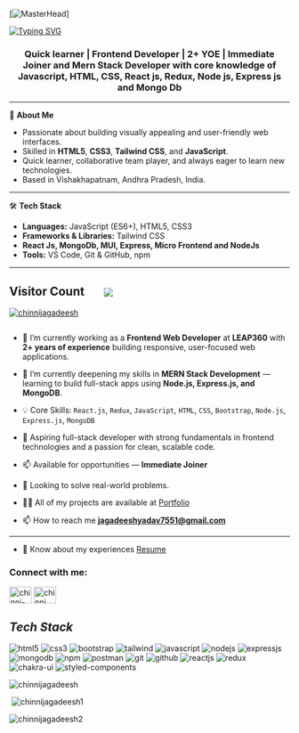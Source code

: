 [![MasterHead](https://www.wingstechsolutions.com/wp-content/uploads/2022/03/full-stack-development.gif)]

<a href="https://git.io/typing-svg"><img src="https://readme-typing-svg.herokuapp.com?font=Fira+Code&size=40&pause=1000&center=true&vCenter=true&width=935&height=100&lines=Hello👋,+I'm+chinni+jagadeesh..!;+Mern-Stack+Developer..." alt="Typing SVG" /></a>

<h3 align="center">Quick learner | Frontend Developer | 2+ YOE | Immediate Joiner and Mern Stack Developer with core knowledge of Javascript, HTML, CSS, React js, Redux, Node js, Express js and Mongo Db</h3>

---

🚀 **About Me**  
- Passionate about building visually appealing and user-friendly web interfaces.
- Skilled in **HTML5**, **CSS3**, **Tailwind CSS**, and **JavaScript**.
- Quick learner, collaborative team player, and always eager to learn new technologies.
- Based in Vishakhapatnam, Andhra Pradesh, India.

---

🛠 **Tech Stack**  
- **Languages:** JavaScript (ES6+), HTML5, CSS3  
- **Frameworks & Libraries:** Tailwind CSS  
- **React Js, MongoDb, MUI, Express, Micro Frontend and NodeJs**  
- **Tools:** VS Code, Git & GitHub, npm

---

<h2 align="left">Visitor Count &nbsp &nbsp &nbsp <img align="center" src="https://profile-counter.glitch.me/chinnijagadeesh/count.svg"/></h2>

<p align="left"> <a href="https://github.com/ryo-ma/github-profile-trophy"><img src="https://github-profile-trophy.vercel.app/?username=chinnijagadeesh&layout=compact&theme=algolia" alt="chinnijagadeesh" /></a> </p>

<p align="left"> <a href="https://twitter.com/" target="blank"><img src="https://img.shields.io/twitter/follow/?logo=twitter&style=for-the-badge" alt="" /></a> </p>

- 🔭 I’m currently working as a **Frontend Web Developer** at **LEAP360** with **2+ years of experience** building responsive, user-focused web applications.

- 🌱 I’m currently deepening my skills in **MERN Stack Development** — learning to build full-stack apps using **Node.js, Express.js, and MongoDB**.

- 💡 Core Skills: `React.js`, `Redux`, `JavaScript`, `HTML`, `CSS`, `Bootstrap`, `Node.js`, `Express.js`, `MongoDB`

- 🚀 Aspiring full-stack developer with strong fundamentals in frontend technologies and a passion for clean, scalable code.

- 📫 Available for opportunities — **Immediate Joiner**
  
- 👯 Looking to solve real-world problems.

- 👨‍💻 All of my projects are available at [Portfolio](https://chinnijagadeesh.github.io/)

- 📫 How to reach me **jagadeeshyadav7551@gmail.com**

<hr>

- 📄 Know about my experiences [Resume](https://drive.google.com/file/d/1UrSeGFHwyien29B5BDqCKBY4x2-neHZU/view?usp=sharing)

<h3 align="left">Connect with me:</h3>
<p align="left">
<a href="https://www.linkedin.com/in/chinni-jagadeesh-663090228/" target="blank"><img align="center" src="https://raw.githubusercontent.com/rahuldkjain/github-profile-readme-generator/master/src/images/icons/Social/linked-in-alt.svg" alt="chinni-jagadeesh-663090228" height="30" width="40" /></a>
<a href="https://twitter.com/chinnijagadees8" target="blank"><img align="center" src="https://raw.githubusercontent.com/rahuldkjain/github-profile-readme-generator/master/src/images/icons/Social/twitter.svg" alt="chinni jagadeesh" height="30" width="40" /></a>
</p>


<h2><i>Tech Stack</i></h2>
  <p>
    <img src="https://img.shields.io/badge/HTML5-E34F26?style=for-the-badge&logo=html5&logoColor=white" alt="html5" />
    <img src="https://img.shields.io/badge/CSS3-1572B6?style=for-the-badge&logo=css3&logoColor=white" alt="css3" />
    <img src="https://img.shields.io/badge/Bootstrap-563D7C?style=for-the-badge&logo=bootstrap&logoColor=white"
      alt="bootstrap" />
    <img src="https://img.shields.io/badge/Tailwind_CSS-38B2AC?style=for-the-badge&logo=tailwind-css&logoColor=white"
      alt="tailwind" />
    <img src="https://img.shields.io/badge/JavaScript-323330?style=for-the-badge&logo=javascript&logoColor=F7DF1E"
      alt="javascript" />
    <img src="https://img.shields.io/badge/Node.js-339933?style=for-the-badge&logo=nodedotjs&logoColor=white"
      alt="nodejs" />
    <img src="https://img.shields.io/badge/Express.js-000000?style=for-the-badge&logo=express&logoColor=white"
      alt="expressjs" />
    <img src="https://img.shields.io/badge/MongoDB-4EA94B?style=for-the-badge&logo=mongodb&logoColor=white"
      alt="mongodb" />
    <img src="https://img.shields.io/badge/npm-CB3837?style=for-the-badge&logo=npm&logoColor=white" alt="npm" />
    <img src="https://img.shields.io/badge/Postman-FF6C37?style=for-the-badge&logo=Postman&logoColor=white"
      alt="postman" />
    <img src="https://img.shields.io/badge/Git-f44d27?style=for-the-badge&logo=git&logoColor=white" alt="git" />
    <img src="https://img.shields.io/badge/GitHub-100000?style=for-the-badge&logo=github&logoColor=white"
      alt="github" />
    <img src="https://img.shields.io/badge/React-20232A?style=for-the-badge&logo=react&logoColor=61DAFB"
      alt="reactjs" />
    <img src="https://img.shields.io/badge/Redux-593D88?style=for-the-badge&logo=redux&logoColor=white" alt="redux" />
    <img src="https://img.shields.io/badge/Chakra%20UI-3bc7bd?style=for-the-badge&logo=chakraui&logoColor=white"
      alt="chakra-ui" />
    <img
      src="https://img.shields.io/badge/styled--components-DB7093?style=for-the-badge&logo=styled-components&logoColor=white"
      alt="styled-components" />
  </p>


<p><img src="https://github-readme-stats.vercel.app/api/top-langs?username=chinnijagadeesh&show_icons=true&locale=en&theme=dark" alt="chinnijagadeesh" /></p>

<p>&nbsp;<img src="https://github-readme-stats.vercel.app/api?username=chinnijagadeesh&show_icons=true&locale=en&theme=dark" alt="chinnijagadeesh1" /></p>

<p><img src="https://github-readme-streak-stats.herokuapp.com/?user=chinnijagadeesh&theme=dark" alt="chinnijagadeesh2" /></p>

<!--
**<a href="https://github.com/chinnijagadeesh"><img alt="Chinni Jagadeesh Activity Graph" src="https://activity-graph.herokuapp.com/graph?username=chinnijagadeesh&custom_title=Shiv%27s%20Contribution%20Graph&theme=react-dark" /></a>


chinnijagadeesh/chinnijagadeesh** is a ✨ _special_ ✨ repository because its `README.md` (this file) appears on your GitHub profile.

Here are some ideas to get you started:

- 🔭 I’m currently working on ...
- 🌱 I’m currently learning ...
- 👯 I’m looking to collaborate on ...
- 🤔 I’m looking for help with ...
- 💬 Ask me about ...
- 📫 How to reach me: ...
- 😄 Pronouns: ...
- ⚡ Fun fact: ...
-->

